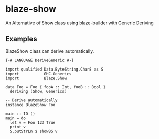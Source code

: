blaze-show
==========

An Alternative of Show class using blaze-builder with Generic Deriving

Examples
--------

BlazeShow class can derive automatically.

~~~ {.haskell}
{-# LANGUAGE DeriveGeneric #-}

import qualified Data.ByteString.Char8 as S
import           GHC.Generics
import           Blaze.Show

data Foo = Foo { fooA :: Int, fooB :: Bool }
  deriving (Show, Generics)

-- Derive automatically
instance BlazeShow Foo

main :: IO ()
main = do
  let v = Foo 123 True
  print v
  S.putStrLn $ showBS v
~~~
